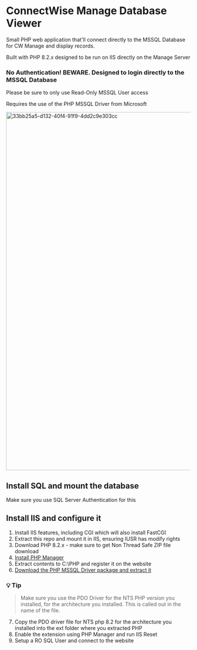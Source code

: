 # ConnectWise Manage Database Viewer

Small PHP web application that'll connect directly to the MSSQL Database for CW Manage and display records.

Built with PHP 8.2.x designed to be run on IIS directly on the Manage Server

### No Authentication! BEWARE. Designed to login directly to the MSSQL Database

Please be sure to only use Read-Only MSSQL User access


Requires the use of the PHP MSSQL Driver from Microsoft

<img width="975" alt="33bb25a5-d132-40f4-91f9-4dd2c9e303cc" src="https://github.com/RisingTideGroup/cwmanage-dbviewer/assets/16570127/62d3e6ff-7515-4790-9c15-070c7e94e7dd">

## Install SQL and mount the database

Make sure you use SQL Server Authentication for this

## Install IIS and configure it
 1. Install IIS features, including CGI which will also install FastCGI
 2. Extract this repo and mount it in IIS, ensuring IUSR has modify rights
 3. Download PHP 8.2.x - make sure to get Non Thread Safe ZIP file download
 4. [Install PHP Manager](https://docs.lextudio.com/phpmanager/getting-started/installation.html)
 5. Extract contents to C:\PHP and register it on the website
 6. [Download the PHP MSSQL Driver package and extract it](https://learn.microsoft.com/en-us/sql/connect/php/download-drivers-php-sql-server?view=sql-server-ver16)
 
### 💡 Tip
> Make sure you use the PDO Driver for the NTS PHP version you installed, for the architecture you installed. This is called out in the name of the file.

 7. Copy the PDO driver file for NTS php 8.2 for the architecture you installed into the ext folder where you extracted PHP
 9. Enable the extension using PHP Manager and run IIS Reset
 10. Setup a RO SQL User and connect to the website
